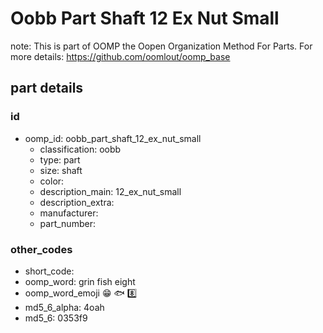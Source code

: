 # Oobb Part Shaft 12 Ex Nut Small  

note: This is part of OOMP the Oopen Organization Method For Parts. For more details: https://github.com/oomlout/oomp_base

##  part details





### id
* oomp_id: oobb_part_shaft_12_ex_nut_small
  * classification: oobb
  * type: part
  * size: shaft
  * color: 
  * description_main: 12_ex_nut_small
  * description_extra: 
  * manufacturer: 
  * part_number: 

### other_codes
* short_code: 
* oomp_word: grin fish eight
* oomp_word_emoji :grin: :fish: :eight:
* md5_6_alpha: 4oah
* md5_6: 0353f9
